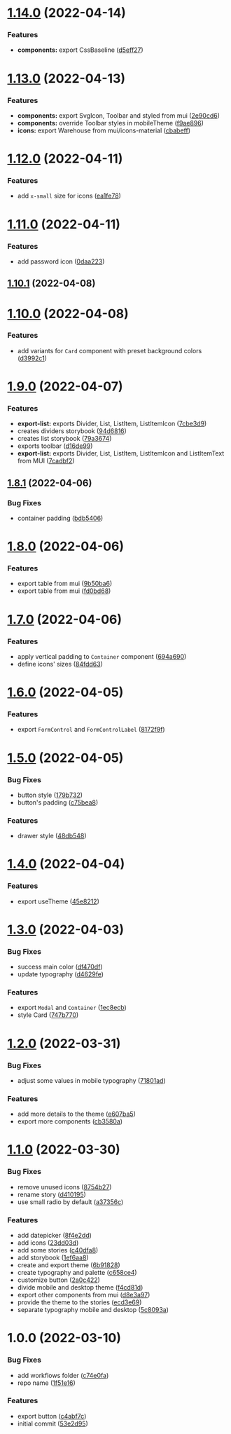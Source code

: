 # [1.14.0](https://github.com/macai-project/macai-ui-components/compare/v1.13.0...v1.14.0) (2022-04-14)


### Features

* **components:** export CssBaseline ([d5eff27](https://github.com/macai-project/macai-ui-components/commit/d5eff2769eca5535dd82444cd5bbb4ab1d74f9db))

# [1.13.0](https://github.com/macai-project/macai-ui-components/compare/v1.12.0...v1.13.0) (2022-04-13)


### Features

* **components:** export SvgIcon, Toolbar and styled from mui ([2e90cd6](https://github.com/macai-project/macai-ui-components/commit/2e90cd601599497501b45675c4e24d618eba5b39))
* **components:** override Toolbar styles in mobileTheme ([f9ae896](https://github.com/macai-project/macai-ui-components/commit/f9ae896ea45307f0cacd3c2338d8896ac56a5136))
* **icons:** export Warehouse from mui/icons-material ([cbabeff](https://github.com/macai-project/macai-ui-components/commit/cbabeff8ede78027e07245b3c06c8ac4831fe09e))

# [1.12.0](https://github.com/macai-project/macai-ui-components/compare/v1.11.0...v1.12.0) (2022-04-11)


### Features

* add `x-small` size for icons ([ea1fe78](https://github.com/macai-project/macai-ui-components/commit/ea1fe78fcc43ebaa58bd0bc54605e8bbc4feaee6))

# [1.11.0](https://github.com/macai-project/macai-ui-components/compare/v1.10.1...v1.11.0) (2022-04-11)


### Features

* add password icon ([0daa223](https://github.com/macai-project/macai-ui-components/commit/0daa223c8f5869ca440413f06b84a7294f1a46ba))

## [1.10.1](https://github.com/macai-project/macai-ui-components/compare/v1.10.0...v1.10.1) (2022-04-08)

# [1.10.0](https://github.com/macai-project/macai-ui-components/compare/v1.9.0...v1.10.0) (2022-04-08)


### Features

* add variants for `Card` component with preset background colors ([d3992c1](https://github.com/macai-project/macai-ui-components/commit/d3992c1a5bcedb1beb7ee4e2c6909f4fef93c2af))

# [1.9.0](https://github.com/macai-project/macai-ui-components/compare/v1.8.1...v1.9.0) (2022-04-07)


### Features

* **export-list:** exports Divider, List, ListItem, ListItemIcon ([7cbe3d9](https://github.com/macai-project/macai-ui-components/commit/7cbe3d9cddf8c2b5cf98ee653eae6d21759d4c44))
* creates dividers storybook ([94d6816](https://github.com/macai-project/macai-ui-components/commit/94d6816ad1cfc06b0edd3079180f4396b3c3f60a))
* creates list storybook ([79a3674](https://github.com/macai-project/macai-ui-components/commit/79a3674715312c74c5bde110e9c4f8e940530632))
* exports toolbar ([d16de99](https://github.com/macai-project/macai-ui-components/commit/d16de99ceac77ac0543c9663a16154bdd708e5d7))
* **export-list:** exports Divider, List, ListItem, ListItemIcon and ListItemText from MUI ([7cadbf2](https://github.com/macai-project/macai-ui-components/commit/7cadbf2297cf062dc956d14b76bc83cff28c66fd))

## [1.8.1](https://github.com/macai-project/macai-ui-components/compare/v1.8.0...v1.8.1) (2022-04-06)


### Bug Fixes

* container padding ([bdb5406](https://github.com/macai-project/macai-ui-components/commit/bdb540610f4d6c519599c1e7992711b3229b747d))

# [1.8.0](https://github.com/macai-project/macai-ui-components/compare/v1.7.0...v1.8.0) (2022-04-06)


### Features

* export table from mui ([9b50ba6](https://github.com/macai-project/macai-ui-components/commit/9b50ba61ee3e1113775de9ed18dc29113c477e37))
* export table from mui ([fd0bd68](https://github.com/macai-project/macai-ui-components/commit/fd0bd686210e6393a14cec52ecff0b2ed3310236))

# [1.7.0](https://github.com/macai-project/macai-ui-components/compare/v1.6.0...v1.7.0) (2022-04-06)


### Features

* apply vertical padding to `Container` component ([694a690](https://github.com/macai-project/macai-ui-components/commit/694a690846cbcc562c320cc00c5854e4b2468b11))
* define icons' sizes ([84fdd63](https://github.com/macai-project/macai-ui-components/commit/84fdd631f320daa33145a113fbb49c28ca761e76))

# [1.6.0](https://github.com/macai-project/macai-ui-components/compare/v1.5.0...v1.6.0) (2022-04-05)


### Features

* export `FormControl` and `FormControlLabel` ([8172f9f](https://github.com/macai-project/macai-ui-components/commit/8172f9f5df4e7fb1fa62c35d3bb87314455204cb))

# [1.5.0](https://github.com/macai-project/macai-ui-components/compare/v1.4.0...v1.5.0) (2022-04-05)


### Bug Fixes

* button style ([179b732](https://github.com/macai-project/macai-ui-components/commit/179b73269321dec129318f284b23e11a64f6c55e))
* button's padding ([c75bea8](https://github.com/macai-project/macai-ui-components/commit/c75bea800da2bc8150583b2c79c315ce35cacc50))


### Features

* drawer style ([48db548](https://github.com/macai-project/macai-ui-components/commit/48db5488e9d21465528e9446ec9f85e2ab144b6a))

# [1.4.0](https://github.com/macai-project/macai-ui-components/compare/v1.3.0...v1.4.0) (2022-04-04)


### Features

* export useTheme ([45e8212](https://github.com/macai-project/macai-ui-components/commit/45e821257fc1af3659cb8de8c5326c7496119879))

# [1.3.0](https://github.com/macai-project/macai-ui-components/compare/v1.2.0...v1.3.0) (2022-04-03)


### Bug Fixes

* success main color ([df470df](https://github.com/macai-project/macai-ui-components/commit/df470dfd95807a8490a8bd031206556e5879f56f))
* update typography ([d4629fe](https://github.com/macai-project/macai-ui-components/commit/d4629fe11fb0d70837b6313ee23008c0a0772b5c))


### Features

* export `Modal` and `Container` ([1ec8ecb](https://github.com/macai-project/macai-ui-components/commit/1ec8ecb9f08477f193bb886e38a2101534661e29))
* style Card ([747b770](https://github.com/macai-project/macai-ui-components/commit/747b770c9675f7bdc5daa3a02aa48ec5f02881fd))

# [1.2.0](https://github.com/macai-project/macai-ui-components/compare/v1.1.0...v1.2.0) (2022-03-31)


### Bug Fixes

* adjust some values in mobile typography ([71801ad](https://github.com/macai-project/macai-ui-components/commit/71801ad0e88cb8a00873b1393b5b823c3ab01d3c))


### Features

* add more details to the theme ([e607ba5](https://github.com/macai-project/macai-ui-components/commit/e607ba509f52f1658a4702ae8cc88a3de57171f3))
* export more components ([cb3580a](https://github.com/macai-project/macai-ui-components/commit/cb3580ac8c519c4cece45262c7f5868afe8dc01a))

# [1.1.0](https://github.com/macai-project/macai-ui-components/compare/v1.0.0...v1.1.0) (2022-03-30)


### Bug Fixes

* remove unused icons ([8754b27](https://github.com/macai-project/macai-ui-components/commit/8754b27aa17248ba3f6fbf89c25cd460ea9fc1b8))
* rename story ([d410195](https://github.com/macai-project/macai-ui-components/commit/d410195293e5de268aae308aafda78a79ae90c7d))
* use small radio by default ([a37356c](https://github.com/macai-project/macai-ui-components/commit/a37356cb15b5c18c3a0fb45c214861b649ec69fa))


### Features

* add datepicker ([8f4e2dd](https://github.com/macai-project/macai-ui-components/commit/8f4e2dd2f9e17e678ba13577bfb47c91692873bd))
* add icons ([23dd03d](https://github.com/macai-project/macai-ui-components/commit/23dd03dd89abd64396780f674ca21cd495b30d67))
* add some stories ([c40dfa8](https://github.com/macai-project/macai-ui-components/commit/c40dfa8c3f2d6cabcf4cf5092184458c1f572e24))
* add storybook ([1ef6aa8](https://github.com/macai-project/macai-ui-components/commit/1ef6aa816ef2b3ab1ba9e5cb6ad7edcbd2b56a3f))
* create and export theme ([6b91828](https://github.com/macai-project/macai-ui-components/commit/6b91828a50eb5c4bf5588a0871fa0ba88a09dc5e))
* create typography and palette ([c658ce4](https://github.com/macai-project/macai-ui-components/commit/c658ce4b48676ef7d33a2ae148160760e959a4e7))
* customize button ([2a0c422](https://github.com/macai-project/macai-ui-components/commit/2a0c42217fa86de8172dfbd474b15c1edd1eddba))
* divide mobile and desktop theme ([f4cd81d](https://github.com/macai-project/macai-ui-components/commit/f4cd81d4c448bee77bd9cbb93bd68f67df8196d7))
* export other components from mui ([d8e3a97](https://github.com/macai-project/macai-ui-components/commit/d8e3a97f261636c8d50761120e0337a1cc12bd8d))
* provide the theme to the stories ([ecd3e69](https://github.com/macai-project/macai-ui-components/commit/ecd3e692e7aa33fa2df4b14a0ed93b7b43084dd4))
* separate typography mobile and desktop ([5c8093a](https://github.com/macai-project/macai-ui-components/commit/5c8093af0d9cc41cfbb43152a8b50db38fd15274))

# 1.0.0 (2022-03-10)


### Bug Fixes

* add workflows folder ([c74e0fa](https://github.com/macai-project/macai-ui-components/commit/c74e0fa8eb7233e24b4cff74b3b269f7170a97f9))
* repo name ([1f51e16](https://github.com/macai-project/macai-ui-components/commit/1f51e166f43dca38232c9793005e1fb8ab1240a5))


### Features

* export button ([c4abf7c](https://github.com/macai-project/macai-ui-components/commit/c4abf7c7972c109e673a5acea7d8b37cf6389f83))
* initial commit ([53e2d95](https://github.com/macai-project/macai-ui-components/commit/53e2d955acd44929052bd2c8b42ee1c8d92f57d4))
